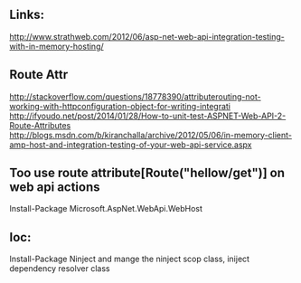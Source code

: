 
Links:
------
http://www.strathweb.com/2012/06/asp-net-web-api-integration-testing-with-in-memory-hosting/


Route Attr
---------
http://stackoverflow.com/questions/18778390/attributerouting-not-working-with-httpconfiguration-object-for-writing-integrati
http://ifyoudo.net/post/2014/01/28/How-to-unit-test-ASPNET-Web-API-2-Route-Attributes
http://blogs.msdn.com/b/kiranchalla/archive/2012/05/06/in-memory-client-amp-host-and-integration-testing-of-your-web-api-service.aspx


Too use route attribute[Route("hellow/get")] on web api actions
---------------------------------------------------------------
Install-Package Microsoft.AspNet.WebApi.WebHost


Ioc:
----
Install-Package Ninject
and mange the ninject scop class, iniject dependency resolver class
